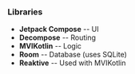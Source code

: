 ### Libraries
* **Jetpack Compose** -- UI
* **Decompose** -- Routing
* **MVIKotlin** -- Logic
* **Room** -- Database (uses SQLite)
* **Reaktive** -- Used with MVIKotlin